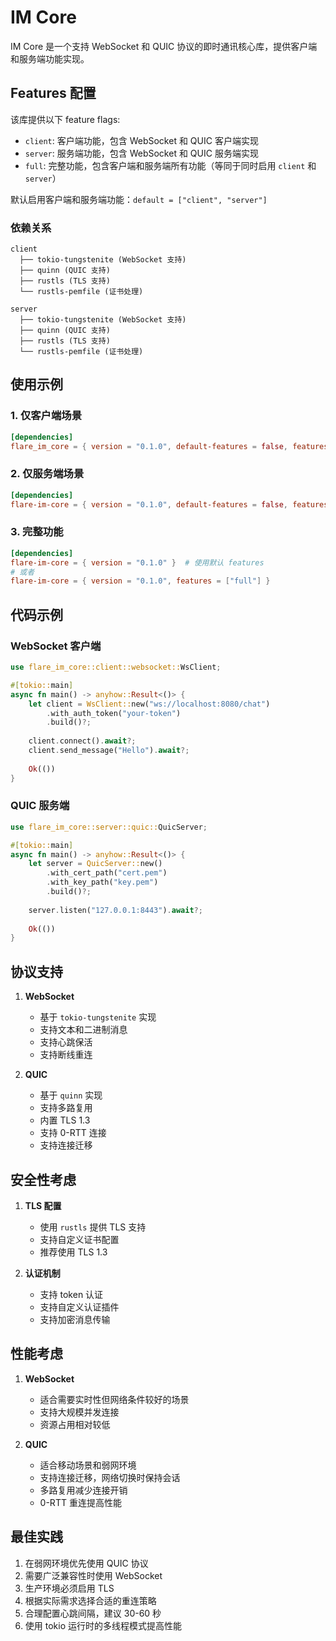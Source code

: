 # IM Core

IM Core 是一个支持 WebSocket 和 QUIC 协议的即时通讯核心库，提供客户端和服务端功能实现。

## Features 配置

该库提供以下 feature flags:

- `client`: 客户端功能，包含 WebSocket 和 QUIC 客户端实现
- `server`: 服务端功能，包含 WebSocket 和 QUIC 服务端实现
- `full`: 完整功能，包含客户端和服务端所有功能（等同于同时启用 `client` 和 `server`）

默认启用客户端和服务端功能：`default = ["client", "server"]`

### 依赖关系

```
client
  ├── tokio-tungstenite (WebSocket 支持)
  ├── quinn (QUIC 支持)
  ├── rustls (TLS 支持)
  └── rustls-pemfile (证书处理)

server
  ├── tokio-tungstenite (WebSocket 支持)
  ├── quinn (QUIC 支持)
  ├── rustls (TLS 支持)
  └── rustls-pemfile (证书处理)
```

## 使用示例

### 1. 仅客户端场景

```toml
[dependencies]
flare_im_core = { version = "0.1.0", default-features = false, features = ["client"] }
```

### 2. 仅服务端场景

```toml
[dependencies]
flare-im-core = { version = "0.1.0", default-features = false, features = ["server"] }
```

### 3. 完整功能

```toml
[dependencies]
flare-im-core = { version = "0.1.0" }  # 使用默认 features
# 或者
flare-im-core = { version = "0.1.0", features = ["full"] }
```

## 代码示例

### WebSocket 客户端

```rust
use flare_im_core::client::websocket::WsClient;

#[tokio::main]
async fn main() -> anyhow::Result<()> {
    let client = WsClient::new("ws://localhost:8080/chat")
        .with_auth_token("your-token")
        .build()?;
        
    client.connect().await?;
    client.send_message("Hello").await?;
    
    Ok(())
}
```

### QUIC 服务端

```rust
use flare_im_core::server::quic::QuicServer;

#[tokio::main]
async fn main() -> anyhow::Result<()> {
    let server = QuicServer::new()
        .with_cert_path("cert.pem")
        .with_key_path("key.pem")
        .build()?;
        
    server.listen("127.0.0.1:8443").await?;
    
    Ok(())
}
```

## 协议支持

1. **WebSocket**
   - 基于 `tokio-tungstenite` 实现
   - 支持文本和二进制消息
   - 支持心跳保活
   - 支持断线重连

2. **QUIC**
   - 基于 `quinn` 实现
   - 支持多路复用
   - 内置 TLS 1.3
   - 支持 0-RTT 连接
   - 支持连接迁移

## 安全性考虑

1. **TLS 配置**
   - 使用 `rustls` 提供 TLS 支持
   - 支持自定义证书配置
   - 推荐使用 TLS 1.3

2. **认证机制**
   - 支持 token 认证
   - 支持自定义认证插件
   - 支持加密消息传输

## 性能考虑

1. **WebSocket**
   - 适合需要实时性但网络条件较好的场景
   - 支持大规模并发连接
   - 资源占用相对较低

2. **QUIC**
   - 适合移动场景和弱网环境
   - 支持连接迁移，网络切换时保持会话
   - 多路复用减少连接开销
   - 0-RTT 重连提高性能

## 最佳实践

1. 在弱网环境优先使用 QUIC 协议
2. 需要广泛兼容性时使用 WebSocket
3. 生产环境必须启用 TLS
4. 根据实际需求选择合适的重连策略
5. 合理配置心跳间隔，建议 30-60 秒
6. 使用 tokio 运行时的多线程模式提高性能 